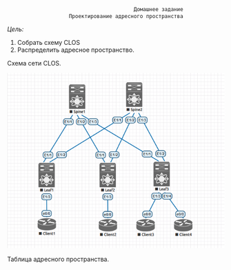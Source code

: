                                              Домашнее задание
                        Проектирование адресного пространства

*Цель:*

1. Собрать схему CLOS
2. Распределить адресное пространство.

Схема сети CLOS.

![](eve-ng_pic1.png)


Таблица адресного пространства.

